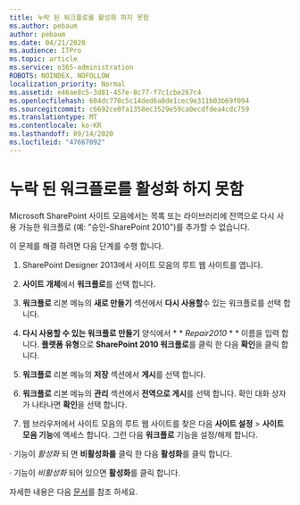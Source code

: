 ```yaml
---
title: 누락 된 워크플로를 활성화 하지 못함
ms.author: pebaum
author: pebaum
ms.date: 04/21/2020
ms.audience: ITPro
ms.topic: article
ms.service: o365-administration
ROBOTS: NOINDEX, NOFOLLOW
localization_priority: Normal
ms.assetid: e46ae8c5-3d81-457e-8c77-f7c1cbe267c4
ms.openlocfilehash: 604dc770c5c14ded6a8de1cec9e311b03b69f094
ms.sourcegitcommit: c6692ce0fa1358ec3529e59ca0ecdfdea4cdc759
ms.translationtype: MT
ms.contentlocale: ko-KR
ms.lasthandoff: 09/14/2020
ms.locfileid: "47667092"
---
```

# <a name="missing-workflow-failed-to-activate"></a>누락 된 워크플로를 활성화 하지 못함

Microsoft SharePoint 사이트 모음에서는 목록 또는 라이브러리에 전역으로 다시 사용 가능한 워크플로 (예: "승인-SharePoint 2010")를 추가할 수 없습니다.
  
이 문제를 해결 하려면 다음 단계를 수행 합니다. 
  
1. SharePoint Designer 2013에서 사이트 모음의 루트 웹 사이트를 엽니다.
  
2. **사이트 개체**에서 **워크플로**를 선택 합니다. 
  
3. **워크플로** 리본 메뉴의 **새로 만들기** 섹션에서 **다시 사용할**수 있는 워크플로를 선택 합니다. 
  
4. **다시 사용할 수 있는 워크플로 만들기** 양식에서 * * *Repair2010* * * 이름을 입력 합니다. **플랫폼 유형**으로 **SharePoint 2010 워크플로**를 클릭 한 다음 **확인**을 클릭 합니다. 
  
1. **워크플로** 리본 메뉴의 **저장** 섹션에서 **게시**를 선택 합니다. 
  
2. **워크플로** 리본 메뉴의 **관리** 섹션에서 **전역으로 게시**를 선택 합니다. 확인 대화 상자가 나타나면 **확인**을 선택 합니다. 
  
3. 웹 브라우저에서 사이트 모음의 루트 웹 사이트를 찾은 다음 **사이트 설정** \> **사이트 모음 기능**에 액세스 합니다. 그런 다음 **워크플로** 기능을 설정/해제 합니다. 
  
· 기능이  *활성화*  되 면 **비활성화를** 클릭 한 다음 **활성화**를 클릭 합니다. 
  
· 기능이  *비활성화*  되어 있으면 **활성화**를 클릭 합니다. 
  
자세한 내용은 다음 [문서](https://go.microsoft.com/fwlink/?linkid=2047770&amp;clcid=0x409)를 참조 하세요.
  

